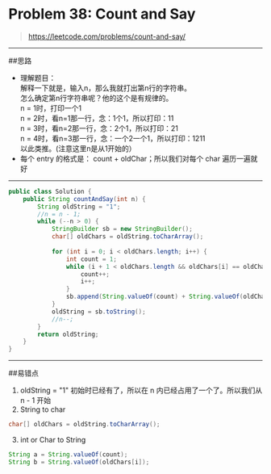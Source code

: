 # Problem 38: Count and Say


> https://leetcode.com/problems/count-and-say/

----------
##思路
* 理解题目：  
解释一下就是，输入n，那么我就打出第n行的字符串。  
怎么确定第n行字符串呢？他的这个是有规律的。  
n = 1时，打印一个1    
n = 2时，看n=1那一行，念：1个1，所以打印：11    
n = 3时，看n=2那一行，念：2个1，所以打印：21    
n = 4时，看n=3那一行，念：一个2一个1，所以打印：1211    
以此类推。(注意这里n是从1开始的）
* 每个 entry 的格式是： count + oldChar；所以我们对每个 char 遍历一遍就好

--------
```java
public class Solution {
    public String countAndSay(int n) {
        String oldString = "1";
        //n = n - 1;
        while (--n > 0) {
            StringBuilder sb = new StringBuilder();
            char[] oldChars = oldString.toCharArray();
            
            for (int i = 0; i < oldChars.length; i++) {
                int count = 1;
                while (i + 1 < oldChars.length && oldChars[i] == oldChars[i + 1]) {
                    count++;
                    i++;
                }
                sb.append(String.valueOf(count) + String.valueOf(oldChars[i]));
            }
            oldString = sb.toString();
            //n--;
        }
        return oldString;
    }
}
```
------
##易错点

1. oldString = "1" 初始时已经有了，所以在 n 内已经占用了一个了。所以我们从 n - 1 开始
2. String to char
```java
char[] oldChars = oldString.toCharArray();
```
3. int or Char to String
```java
String a = String.valueOf(count);
String b = String.valueOf(oldChars[i]);
```
























